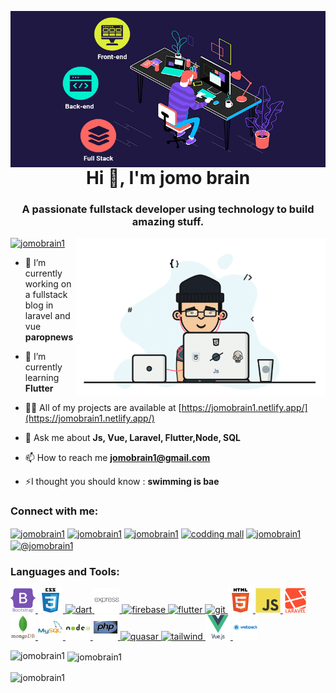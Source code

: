 
<!-- [![MasterHead](./assets/images/fullstack.gif)](https://jomobrain1.netlify.app/) -->
<a>
<p>
<img align="right" alt="Coding" width="1600" height="250" src="./assets/images/fullstack.gif" /></p>
</a>

<h1 align="center">Hi 👋, I'm jomo brain</h1>
<h3 align="center">A passionate fullstack developer using technology to build amazing stuff.</h3>
<img align="right" alt="Coding" width="400" src="./assets/images/code2.gif" />

<!-- <p align="left"> <img src="https://komarev.com/ghpvc/?username=jomobrain1&label=Profile%20views&color=0e75b6&style=flat" alt="jomobrain1" /> </p>

<p align="left"> <a href="https://github.com/ryo-ma/github-profile-trophy"><img src="https://github-profile-trophy.vercel.app/?username=jomobrain1" alt="jomobrain1" /></a> </p> -->

<p align="left"> <a href="https://twitter.com/jomobrain1" target="blank"><img src="https://img.shields.io/twitter/follow/jomobrain1?logo=twitter&style=for-the-badge" alt="jomobrain1" /></a> </p>

- 🔭 I’m currently working on a fullstack blog in laravel and vue **paropnews**

- 🌱 I’m currently learning **Flutter**

- 👨‍💻 All of my projects are available at [https://jomobrain1.netlify.app/](https://jomobrain1.netlify.app/)

- 💬 Ask me about **Js, Vue, Laravel, Flutter,Node, SQL**

- 📫 How to reach me **jomobrain1@gmail.com**

- ⚡I thought you should know : **swimming is bae**

<h3 align="left">Connect with me:</h3>
<p align="left">
<a href="https://codepen.io/jomobrain1" target="blank"><img align="center" src="https://raw.githubusercontent.com/rahuldkjain/github-profile-readme-generator/master/src/images/icons/Social/codepen.svg" alt="jomobrain1" height="30" width="40" /></a>
<a href="https://twitter.com/jomobrain1" target="blank"><img align="center" src="https://raw.githubusercontent.com/rahuldkjain/github-profile-readme-generator/master/src/images/icons/Social/twitter.svg" alt="jomobrain1" height="30" width="40" /></a>
<a href="https://instagram.com/jomobrain1" target="blank"><img align="center" src="https://raw.githubusercontent.com/rahuldkjain/github-profile-readme-generator/master/src/images/icons/Social/instagram.svg" alt="jomobrain1" height="30" width="40" /></a>
<a href="https://www.youtube.com/c/codding mall" target="blank"><img align="center" src="https://raw.githubusercontent.com/rahuldkjain/github-profile-readme-generator/master/src/images/icons/Social/youtube.svg" alt="codding mall" height="30" width="40" /></a>
<a href="https://www.hackerrank.com/jomobrain1" target="blank"><img align="center" src="https://raw.githubusercontent.com/rahuldkjain/github-profile-readme-generator/master/src/images/icons/Social/hackerrank.svg" alt="jomobrain1" height="30" width="40" /></a>
<a href="https://www.hackerearth.com/@jomobrain1" target="blank"><img align="center" src="https://raw.githubusercontent.com/rahuldkjain/github-profile-readme-generator/master/src/images/icons/Social/hackerearth.svg" alt="@jomobrain1" height="30" width="40" /></a>
</p>

<h3 align="left">Languages and Tools:</h3>
<p align="left">
 <a href="https://getbootstrap.com" target="_blank" rel="noreferrer"> <img src="https://raw.githubusercontent.com/devicons/devicon/master/icons/bootstrap/bootstrap-plain-wordmark.svg" alt="bootstrap" width="40" height="40"/> </a> 
 <a href="https://www.w3schools.com/css/" target="_blank" rel="noreferrer"> <img src="https://raw.githubusercontent.com/devicons/devicon/master/icons/css3/css3-original-wordmark.svg" alt="css3" width="40" height="40"/> </a> <a href="https://dart.dev" target="_blank" rel="noreferrer"> <img src="https://www.vectorlogo.zone/logos/dartlang/dartlang-icon.svg" alt="dart" width="40" height="40"/> </a> <a href="https://expressjs.com" target="_blank" rel="noreferrer"> <img src="https://raw.githubusercontent.com/devicons/devicon/master/icons/express/express-original-wordmark.svg" alt="express" width="40" height="40"/> </a> <a href="https://firebase.google.com/" target="_blank" rel="noreferrer"> <img src="https://www.vectorlogo.zone/logos/firebase/firebase-icon.svg" alt="firebase" width="40" height="40"/> </a> <a href="https://flutter.dev" target="_blank" rel="noreferrer"> <img src="https://www.vectorlogo.zone/logos/flutterio/flutterio-icon.svg" alt="flutter" width="40" height="40"/> </a> <a href="https://git-scm.com/" target="_blank" rel="noreferrer"> <img src="https://www.vectorlogo.zone/logos/git-scm/git-scm-icon.svg" alt="git" width="40" height="40"/> </a> <a href="https://www.w3.org/html/" target="_blank" rel="noreferrer"> <img src="https://raw.githubusercontent.com/devicons/devicon/master/icons/html5/html5-original-wordmark.svg" alt="html5" width="40" height="40"/> </a> <a href="https://developer.mozilla.org/en-US/docs/Web/JavaScript" target="_blank" rel="noreferrer"> <img src="https://raw.githubusercontent.com/devicons/devicon/master/icons/javascript/javascript-original.svg" alt="javascript" width="40" height="40"/> </a> <a href="https://laravel.com/" target="_blank" rel="noreferrer"> <img src="https://raw.githubusercontent.com/devicons/devicon/master/icons/laravel/laravel-plain-wordmark.svg" alt="laravel" width="40" height="40"/> </a> <a href="https://www.mongodb.com/" target="_blank" rel="noreferrer"> <img src="https://raw.githubusercontent.com/devicons/devicon/master/icons/mongodb/mongodb-original-wordmark.svg" alt="mongodb" width="40" height="40"/> </a> <a href="https://www.mysql.com/" target="_blank" rel="noreferrer"> <img src="https://raw.githubusercontent.com/devicons/devicon/master/icons/mysql/mysql-original-wordmark.svg" alt="mysql" width="40" height="40"/> </a> <a href="https://nodejs.org" target="_blank" rel="noreferrer"> <img src="https://raw.githubusercontent.com/devicons/devicon/master/icons/nodejs/nodejs-original-wordmark.svg" alt="nodejs" width="40" height="40"/> </a> <a href="https://www.php.net" target="_blank" rel="noreferrer"> <img src="https://raw.githubusercontent.com/devicons/devicon/master/icons/php/php-original.svg" alt="php" width="40" height="40"/> </a> <a href="https://quasar.dev/" target="_blank" rel="noreferrer"> <img src="https://cdn.quasar.dev/logo/svg/quasar-logo.svg" alt="quasar" width="40" height="40"/> </a> <a href="https://tailwindcss.com/" target="_blank" rel="noreferrer"> <img src="https://www.vectorlogo.zone/logos/tailwindcss/tailwindcss-icon.svg" alt="tailwind" width="40" height="40"/> </a> <a href="https://vuejs.org/" target="_blank" rel="noreferrer"> <img src="https://raw.githubusercontent.com/devicons/devicon/master/icons/vuejs/vuejs-original-wordmark.svg" alt="vuejs" width="40" height="40"/> </a> <a href="https://webpack.js.org" target="_blank" rel="noreferrer"> <img src="https://raw.githubusercontent.com/devicons/devicon/d00d0969292a6569d45b06d3f350f463a0107b0d/icons/webpack/webpack-original-wordmark.svg" alt="webpack" width="40" height="40"/> </a> </p>

<p><img align="left" src="https://github-readme-stats.vercel.app/api/top-langs?username=jomobrain1&show_icons=true&locale=en&layout=compact" alt="jomobrain1" /></p>

<p>&nbsp;<img align="center" src="https://github-readme-stats.vercel.app/api?username=jomobrain1&show_icons=true&locale=en" alt="jomobrain1" /></p>

<p><img align="center" src="https://github-readme-streak-stats.herokuapp.com/?user=jomobrain1&" alt="jomobrain1" /></p>